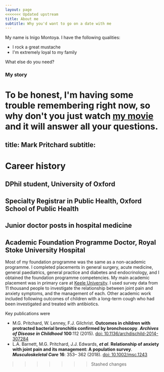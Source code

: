 ```yaml
---
layout: page
<<<<<<< Updated upstream
title: About me
subtitle: Why you'd want to go on a date with me
---
```


My name is Inigo Montoya. I have the following qualities:

- I rock a great mustache
- I'm extremely loyal to my family

What else do you need?

### My story

To be honest, I'm having some trouble remembering right now, so why don't you just watch [my movie](https://en.wikipedia.org/wiki/The_Princess_Bride_%28film%29) and it will answer **all** your questions.
=======
title: Mark Pritchard
subtitle: 
---

# Career history 

## DPhil student, University of Oxford 

## Specialty Registrar in Public Health, Oxford School of Public Health 

## Junior doctor posts in hospital medicine

## Academic Foundation Programme Doctor, Royal Stoke University Hospital  

Most of my foundation programme was the same as a non-academic programme. I completed placements in general surgery, acute medicine, general paediatrics, general practice and diabetes and endocrinology, and I obtained the foundation programme competencies. My main academic placement was in primary care at [Keele University](https://www.keele.ac.uk/medicine/research/primarycareresearchthemes/). I used survey data from 11 thousand people to investigate the relationship between joint pain and anxiety symptoms, and the management of each. Other academic work included following outcomes of children with a long-term cough who had been investigated and treated with antibiotics. 

Key publications were 
* M.G. Pritchard, W. Lenney, F.J. Gilchrist. **Outcomes in children with protracted bacterial bronchitis confirmed by bronchoscopy**. ***Archives of Disease in Childhood*** **100**:112 (2015). [doi: 10.1136/archdischild-2014-307284](http://dx.doi.org/10.1136/archdischild-2014-307284)
* L.A. Barnett, M.G. Pritchard, J.J. Edwards, ***et al***. **Relationship of anxiety with joint pain and its management: A population survey**. ***Musculoskeletal Care*** **16**: 353– 362 (2018). [doi: 10.1002/msc.1243](https://doi.org/10.1002/msc.1243)
>>>>>>> Stashed changes
